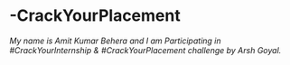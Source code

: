 # -CrackYourPlacement
*My name is Amit Kumar Behera and I am Participating in #CrackYourInternship & #CrackYourPlacement challenge by Arsh Goyal.*